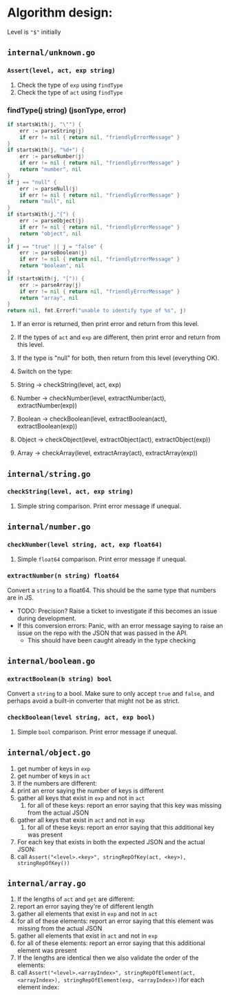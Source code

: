 # Algorithm design:

Level is `"$"` initially

## `internal/unknown.go`

### `Assert(level, act, exp string)`

1. Check the type of `exp` using `findType`
1. Check the type of `act` using `findType`

### findType(j string) (jsonType, error)

```go
if startsWith(j, "\"") {
    err := parseString(j)
    if err != nil { return nil, "friendlyErrorMessage" }
}
if startsWith(j, "%d+") {
    err := parseNumber(j)
    if err != nil { return nil, "friendlyErrorMessage" }
    return "number", nil
}
if j == "null" {
    err := parseNull(j)
    if err != nil { return nil, "friendlyErrorMessage" }
    return "null", nil
}
if startsWith(j,"{") {
    err := parseObject(j)
    if err != nil { return nil, "friendlyErrorMessage" }
    return "object", nil
}
if j == "true" || j = "false" {
    err := parseBoolean(j)
    if err != nil { return nil, "friendlyErrorMessage" }
    return "boolean", nil
}
if (startsWith(j, "[")) {
    err := parseArray(j)
    if err != nil { return nil, "friendlyErrorMessage" }
    return "array", nil
}
return nil, fmt.Errorf("unable to identify type of %s", j)
```

1. If an error is returned, then print error and return from this level.
1. If the types of `act` and `exp` are different, then print error and return from this level.

1. If the type is "null" for both, then return from this level (everything OK).

1. Switch on the type:
  1. String  -> checkString(level, act, exp)
  1. Number  -> checkNumber(level, extractNumber(act), extractNumber(exp))
  1. Boolean -> checkBoolean(level, extractBoolean(act), extractBoolean(exp))
  1. Object  -> checkObject(level, extractObject(act), extractObject(exp))
  1. Array   -> checkArray(level, extractArray(act), extractArray(exp))

## `internal/string.go`

### `checkString(level, act, exp string)`

1. Simple string comparison. Print error message if unequal.

## `internal/number.go`

### `checkNumber(level string, act, exp float64)`

1. Simple `float64` comparison. Print error message if unequal.

### `extractNumber(n string) float64`

Convert a `string` to a float64. This should be the same type that numbers are in JS.

- TODO: Precision? Raise a ticket to investigate if this becomes an issue during development.
- If this conversion errors: Panic, with an error message saying to raise an issue on the repo with the JSON that was passed in the API.
  - This should have been caught already in the type checking

## `internal/boolean.go`

### `extractBoolean(b string) bool`

Convert a `string` to a bool. Make sure to only accept `true` and `false`, and perhaps avoid a built-in converter that might not be as strict.

### `checkBoolean(level string, act, exp bool)`

1. Simple `bool` comparison. Print error message if unequal.

## `internal/object.go`

1. get number of keys in `exp`
1. get number of keys in `act`
1. If the numbers are different:
  1. print an error saying the number of keys is different
  1. gather all keys that exist in `exp` and not in `act`
      1. for all of these keys: report an error saying that this key was missing from the actual JSON
  1. gather all keys that exist in `act` and not in `exp`
      1. for all of these keys: report an error saying that this additional key was present
1. For each key that exists in both the expected JSON and the actual JSON:
  1. call `Assert("<level>.<key>", stringRepOfKey(act, <key>), stringRepOfKey())`

## `internal/array.go`

1. If the lengths of `act` and `get` are different:
  1. report an error saying they're of different length
1. gather all elements that exist in `exp` and not in `act`
  1. for all of these elements: report an error saying that this element was missing from the actual JSON
1. gather all elements that exist in `act` and not in `exp`
  1. for all of these elements: report an error saying that this additional element was present
1. If the lengths are identical then we also validate the order of the elements:
  1. call `Assert("<level>.<arrayIndex>", stringRepOfElement(act, <arrayIndex>), stringRepOfElement(exp, <arrayIndex>))`for each element index:
